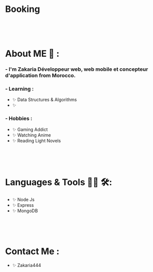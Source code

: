 # Booking
<div align="center">
</div>

</br>
</br>
</br>


# About ME 💬 :

### - I'm Zakaria  Développeur web, web mobile et concepteur d'application from Morocco.


### - Learning :
- ✨ Data Structures & Algorithms
- ✨ 

### - Hobbies : 
- ✨ Gaming Addict
- ✨ Watching Anime
- ✨ Reading Light Novels

</br>
</br>
</br>



# Languages & Tools 👨‍💻 🛠:

- ✨ Node Js 
- ✨ Express
- ✨ MongoDB


</br>
</br>
</br>



# Contact Me :

- ✨ Zakaria444 
 

</br>
</br>
</br>
</br>
</br>
</br>
</br>



